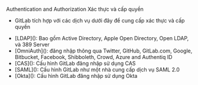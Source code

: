 Authentication and Authorization 
Xác thực và cấp quyền
- GitLab tích hợp với các dịch vụ dưới đây để cung cấp xác thực và cấp quyền
<ul>
<li>[LDAP](): Bao gồm Active Directory, Apple Open Directory, Open LDAP, và 389 Server</li>
<li>[OmniAuth](): đăng nhập thông qua Twitter, GitHub, GitLab.com, Google, Bitbucket, Facebook, Shibboleth, Crowd, Azure and Authentiq ID</li>
<li>[CAS](): Cấu hình GitLab đăng nhập sử dụng CAS</li>
<li>[SAML](): Cấu hình GitLab như một nhà cung cấp dịch vụ SAML 2.0</li>
<li>[Okta](): Cấu hình GitLab đăng nhập sử dụng Okta</li>
</ul>
